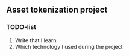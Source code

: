 ## Asset tokenization project


### TODO-list
1. Write that I learn
2. Which technology I used during the project
